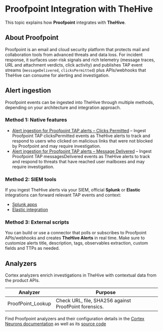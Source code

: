 # Proofpoint Integration with TheHive

This topic explains how **Proofpoint** integrates with **TheHive**.

## About Proofpoint
Proofpoint is an email and cloud security platform that protects mail and collaboration tools from advanced threats and data loss. For incident response, it surfaces user-risk signals and rich telemetry (message traces, URL and attachment verdicts, click activity) and publishes TAP event streams (`messageDelivered`, `clicksPermitted`) plus APIs/webhooks that TheHive can consume for alerting and investigation.


## Alert ingestion
Proofpoint events can be ingested into TheHive through multiple methods, depending on your architecture and integration approach.

### Method 1: Native features
* [Alert ingestion for Proofpoint TAP alerts – Clicks Permitted](use-cases/alert-ingestion-clicksPermitted.md) – Ingest Proofpoint TAP clicksPermitted events as TheHive alerts to track and respond to users who clicked on malicious links that were not blocked by Proofpoint and may require investigation.
* [Alert ingestion for Proofpoint TAP alerts – Message Delivered](use-cases/alert-ingestion-messageDelivered.md) – Ingest Proofpoint TAP messagesDelivered events as TheHive alerts to track and respond to threats that have reached user mailboxes and may require investigation.

### Method 2: SIEM tools
If you ingest TheHive alerts via your SIEM, official **Splunk** or **Elastic** integrations can forward relevant TAP events and context:
- [Splunk apps](https://splunkbase.splunk.com/apps?page=1&author=proofpointsplunkintegrations)
- [Elastic integration](https://www.elastic.co/docs/reference/integrations/proofpoint_tap)

### Method 3: External scripts

You can build or use a connector that polls or subscribes to Proofpoint APIs/webhooks and creates **TheHive Alerts** in real time. Make sure to customize alerts title, description, tags, observables extraction, custom fields and TTPs as needed.

## Analyzers
Cortex analyzers enrich investigations in TheHive with contextual data from the product APIs.

| Analyzer | Purpose |
| --- | --- |
| ProofPoint_Lookup | Check URL, file, SHA256 against ProofPoint forensics. |

Find Proofpoint analyzers and their configuration details in the [Cortex Neurons documentation](https://thehive-project.github.io/Cortex-Analyzers/analyzers/Proofpoint/) as well as its [source code](https://github.com/TheHive-Project/Cortex-Analyzers/tree/master/analyzers/Proofpoint)
